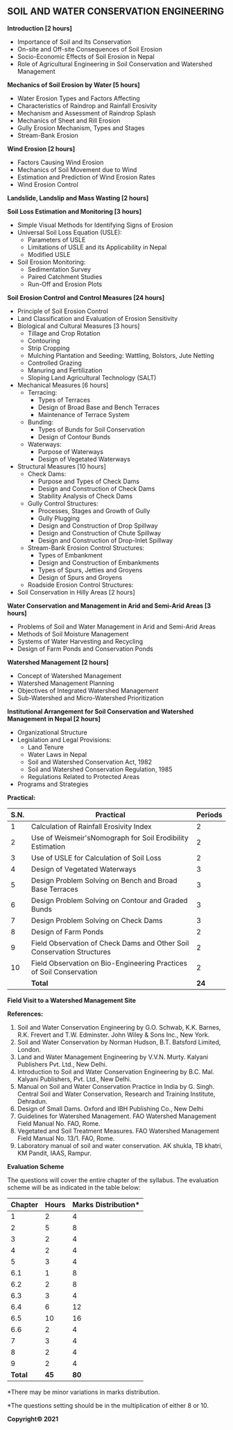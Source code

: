 ## SOIL AND WATER CONSERVATION ENGINEERING

**Introduction [2 hours]**
* Importance of Soil and Its Conservation
* On-site and Off-site Consequences of Soil Erosion
* Socio-Economic Effects of Soil Erosion in Nepal
* Role of Agricultural Engineering in Soil Conservation and Watershed Management

**Mechanics of Soil Erosion by Water [5 hours]**
* Water Erosion Types and Factors Affecting
* Characteristics of Raindrop and Rainfall Erosivity
* Mechanism and Assessment of Raindrop Splash
* Mechanics of Sheet and Rill Erosion
* Gully Erosion Mechanism, Types and Stages
* Stream-Bank Erosion

**Wind Erosion [2 hours]**
* Factors Causing Wind Erosion
* Mechanics of Soil Movement due to Wind
* Estimation and Prediction of Wind Erosion Rates
* Wind Erosion Control

**Landslide, Landslip and Mass Wasting [2 hours]**

**Soil Loss Estimation and Monitoring [3 hours]**
* Simple Visual Methods for Identifying Signs of Erosion
* Universal Soil Loss Equation (USLE):
    * Parameters of USLE
    * Limitations of USLE and its Applicability in Nepal
    * Modified USLE
* Soil Erosion Monitoring:
    * Sedimentation Survey
    * Paired Catchment Studies
    * Run-Off and Erosion Plots

**Soil Erosion Control and Control Measures [24 hours]**
* Principle of Soil Erosion Control
* Land Classification and Evaluation of Erosion Sensitivity
* Biological and Cultural Measures [3 hours]
    * Tillage and Crop Rotation
    * Contouring
    * Strip Cropping
    * Mulching Plantation and Seeding: Wattling, Bolstors, Jute Netting
    * Controlled Grazing
    * Manuring and Fertilization
    * Sloping Land Agricultural Technology (SALT)
* Mechanical Measures [6 hours]
    * Terracing:
        * Types of Terraces
        * Design of Broad Base and Bench Terraces
        * Maintenance of Terrace System
    * Bunding:
        * Types of Bunds for Soil Conservation
        * Design of Contour Bunds
    * Waterways:
        * Purpose of Waterways
        * Design of Vegetated Waterways
* Structural Measures [10 hours]
    * Check Dams:
        * Purpose and Types of Check Dams
        * Design and Construction of Check Dams
        * Stability Analysis of Check Dams
    * Gully Control Structures:
        * Processes, Stages and Growth of Gully
        * Gully Plugging
        * Design and Construction of Drop Spillway
        * Design and Construction of Chute Spillway
        * Design and Construction of Drop-Inlet Spillway
    * Stream-Bank Erosion Control Structures:
        * Types of Embankment
        * Design and Construction of Embankments
        * Types of Spurs, Jetties and Groyens
        * Design of Spurs and Groyens
    * Roadside Erosion Control Structures:
* Soil Conservation in Hilly Areas [2 hours]

**Water Conservation and Management in Arid and Semi-Arid Areas [3 hours]**
* Problems of Soil and Water Management in Arid and Semi-Arid Areas
* Methods of Soil Moisture Management
* Systems of Water Harvesting and Recycling
* Design of Farm Ponds and Conservation Ponds

**Watershed Management [2 hours]**
* Concept of Watershed Management
* Watershed Management Planning
* Objectives of Integrated Watershed Management
* Sub-Watershed and Micro-Watershed Prioritization

**Institutional Arrangement for Soil Conservation and Watershed Management in Nepal [2 hours]**
* Organizational Structure
* Legislation and Legal Provisions:
    * Land Tenure
    * Water Laws in Nepal
    * Soil and Watershed Conservation Act, 1982
    * Soil and Watershed Conservation Regulation, 1985
    * Regulations Related to Protected Areas
* Programs and Strategies

**Practical:**

| S.N. | Practical | Periods |
|---|---|---|
| 1 | Calculation of Rainfall Erosivity Index | 2 |
| 2 | Use of Weismeir'sNomograph for Soil Erodibility Estimation | 2 |
| 3 | Use of USLE for Calculation of Soil Loss | 2 |
| 4 | Design of Vegetated Waterways | 3 |
| 5 | Design Problem Solving on Bench and Broad Base Terraces | 3 |
| 6 | Design Problem Solving on Contour and Graded Bunds | 3 |
| 7 | Design Problem Solving on Check Dams | 3 |
| 8 | Design of Farm Ponds | 2 |
| 9 | Field Observation of Check Dams and Other Soil Conservation Structures | 2 |
| 10 | Field Observation on Bio-Engineering Practices of Soil Conservation | 2 |
| &nbsp; | **Total** | **24** |

**Field Visit to a Watershed Management Site**

**References:**

1. Soil and Water Conservation Engineering by G.O. Schwab, K.K. Barnes, R.K. Frevert and T.W. Edminster. John Wiley & Sons Inc., New York.
2. Soil and Water Conservation by Norman Hudson, B.T. Batsford Limited, London.
3. Land and Water Management Engineering by V.V.N. Murty. Kalyani Publishers Pvt. Ltd., New Delhi.
4. Introduction to Soil and Water Conservation Engineering by B.C. Mal. Kalyani Publishers, Pvt. Ltd., New Delhi.
5. Manual on Soil and Water Conservation Practice in India by G. Singh. Central Soil and Water Conservation, Research and Training Institute, Dehradun.
6. Design of Small Dams. Oxford and IBH Publishing Co., New Delhi
7. Guidelines for Watershed Management. FAO Watershed Management Field Manual No. FAO, Rome.
8. Vegetated and Soil Treatment Measures. FAO Watershed Management Field Manual No. 13/1. FAO, Rome.
9. Laboratory manual of soil and water conservation. AK shukla, TB khatri, KM Pandit, IAAS, Rampur.

**Evaluation Scheme**

The questions will cover the entire chapter of the syllabus. The evaluation scheme will be as indicated in the table below:

| Chapter | Hours | Marks Distribution* |
|---|---|---|
| 1 | 2 | 4 |
| 2 | 5 | 8 |
| 3 | 2 | 4 |
| 4 | 2 | 4 |
| 5 | 3 | 4 |
| 6.1 | 1 | 8 |
| 6.2 | 2 | 8 |
| 6.3 | 3 | 4 |
| 6.4 | 6 | 12 |
| 6.5 | 10 | 16 |
| 6.6 | 2 | 4 |
| 7 | 3 | 4 |
| 8 | 2 | 4 |
| 9 | 2 | 4 |
| **Total** | **45** | **80** |

*There may be minor variations in marks distribution.

*The questions setting should be in the multiplication of either 8 or 10.

**Copyright&copy; 2021** 
